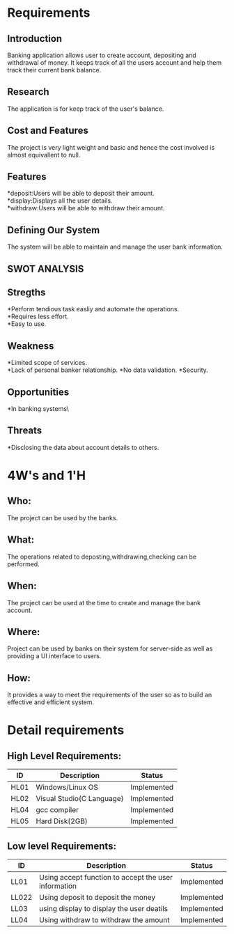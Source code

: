 # Requirements
## Introduction
Banking application allows user to create account, depositing and withdrawal of money.
It keeps track of all the users account and help them track their current bank balance.

## Research
  The application is for keep track of the user's balance.
## Cost and Features
The project is very light weight and basic and hence the cost involved is almost equivallent to null.
## Features
*deposit:Users will be able to deposit their amount.\
*display:Displays all the user details.\
*withdraw:Users will be able to withdraw their amount.
## Defining Our System
The system will be able to maintain and manage the user bank information.
    
## SWOT ANALYSIS
## Stregths
*Perform tendious task easliy and automate the operations.\
*Requires less effort.\
*Easy to use.
## Weakness
*Limited scope of services.\
*Lack of personal banker relationship.
*No data validation.
*Security.
## Opportunities
 *In banking systems\
## Threats
  *Disclosing the data about account details to others.
# 4W&#39;s and 1&#39;H

## Who:
The project can be used by the banks.

## What:
The operations related to deposting,withdrawing,checking can be performed.

## When:
The project can be used at the time to create and manage the bank account.

## Where:
Project can be used by banks on their system for server-side as well as providing a UI interface to users.

## How:
It provides a way to meet the requirements of the user so as to build an effective and efficient system.

# Detail requirements
## High Level Requirements:
|      ID          |Description                          |Status                         |
|----------------|-------------------------------|-----------------------------|
|HL01|Windows/Linux OS       |Implemented            |
|HL02|Visual Studio(C Language)           |Implemented|
|HL04|gcc compiler|Implemented|
|HL05|Hard Disk(2GB)|Implemented|

##  Low level Requirements:
|      ID          |Description                          |Status                         |
|----------------|-------------------------------|-----------------------------|
|LL01| Using accept function to accept the user information        |Implemented            |
|LL022|Using deposit to deposit the money            |Implemented|
|LL03|using display to display the user deatils   |Implemented|
|LL04|Using withdraw to withdraw the amount |Implemented|

